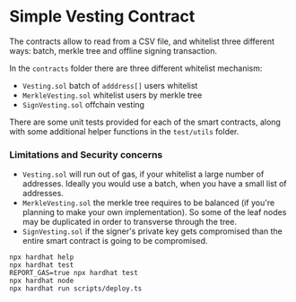 # Simple Vesting Contract

The contracts allow to read from a CSV file, and whitelist three different ways: batch, merkle tree and offline signing transaction.

In the `contracts` folder there are three different whitelist mechanism:

* `Vesting.sol` batch of `adddress[]` users whitelist
* `MerkleVesting.sol` whitelist users by merkle tree
* `SignVesting.sol` offchain vesting

There are some unit tests provided for each of the smart contracts, along with some additional
helper functions in the `test/utils` folder.

### Limitations and Security concerns

* `Vesting.sol` will run out of gas, if your whitelist a large number of addresses. Ideally you would
use a batch, when you have a small list of addresses.
* `MerkleVesting.sol` the merkle tree requires to be balanced (if you're planning to make your own implementation).
So some of the leaf nodes may be duplicated in order to transverse through the tree.
* `SignVesting.sol` if the signer's private key gets compromised than the entire smart contract is going to be
compromised.

```shell
npx hardhat help
npx hardhat test
REPORT_GAS=true npx hardhat test
npx hardhat node
npx hardhat run scripts/deploy.ts
```
